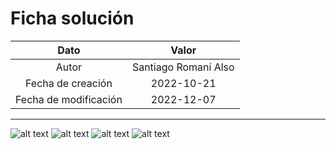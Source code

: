 # Ficha solución

| Dato | Valor | 
| :-------------------: | :---------------------: |
| Autor | Santiago Romaní Also |
| Fecha de creación | 2022-10-21 |
| Fecha de modificación | 2022-12-07 |

---

![alt text](https://raw.githubusercontent.com/AleixMT/Problemas-Computadores/master/Soluciones/27/.fotos_enunciado_27/27-1.png)
![alt text](https://raw.githubusercontent.com/AleixMT/Problemas-Computadores/master/Soluciones/27/.fotos_enunciado_27/27-2.png)
![alt text](https://raw.githubusercontent.com/AleixMT/Problemas-Computadores/master/Soluciones/27/.fotos_enunciado_27/27-3.png)
![alt text](https://raw.githubusercontent.com/AleixMT/Problemas-Computadores/master/Soluciones/27/.fotos_enunciado_27/27-4.png)


